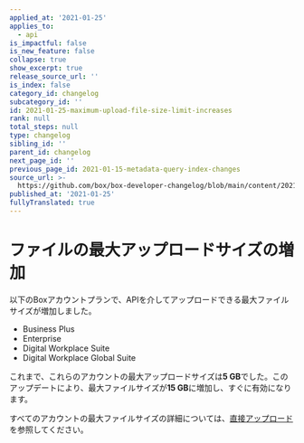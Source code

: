 ```yaml
---
applied_at: '2021-01-25'
applies_to:
  - api
is_impactful: false
is_new_feature: false
collapse: true
show_excerpt: true
release_source_url: ''
is_index: false
category_id: changelog
subcategory_id: ''
id: 2021-01-25-maximum-upload-file-size-limit-increases
rank: null
total_steps: null
type: changelog
sibling_id: ''
parent_id: changelog
next_page_id: ''
previous_page_id: 2021-01-15-metadata-query-index-changes
source_url: >-
  https://github.com/box/box-developer-changelog/blob/main/content/2021/01-25-maximum-upload-file-size-limit-increases.md
published_at: '2021-01-25'
fullyTranslated: true
---
```

# ファイルの最大アップロードサイズの増加

以下のBoxアカウントプランで、APIを介してアップロードできる最大ファイルサイズが増加しました。

<!-- more -->

* Business Plus
* Enterprise
* Digital Workplace Suite
* Digital Workplace Global Suite

これまで、これらのアカウントの最大アップロードサイズは**5 GB**でした。このアップデートにより、最大ファイルサイズが**15 GB**に増加し、すぐに有効になります。

すべてのアカウントの最大ファイルサイズの詳細については、[直接アップロード][direct-uploads]を参照してください。

[direct-uploads]: g://uploads/direct/
